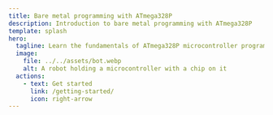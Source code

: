 ```yaml
---
title: Bare metal programming with ATmega328P
description: Introduction to bare metal programming with ATmega328P
template: splash
hero:
  tagline: Learn the fundamentals of ATmega328P microcontroller programming
  image:
    file: ../../assets/bot.webp
    alt: A robot holding a microcontroller with a chip on it
  actions:
    - text: Get started
      link: /getting-started/
      icon: right-arrow
---
```

